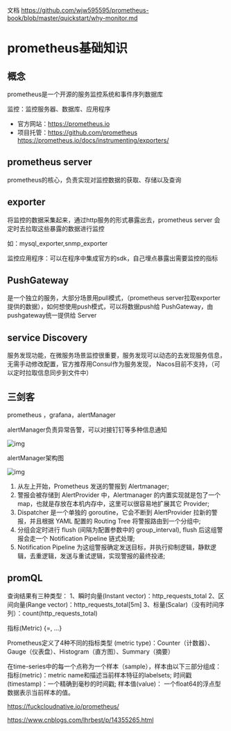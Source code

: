 文档
https://github.com/wjw595595/prometheus-book/blob/master/quickstart/why-monitor.md

# prometheus基础知识

## 概念

prometheus是一个开源的服务监控系统和事件序列数据库

监控：监控服务器、数据库、应用程序

- 官方网站：https://prometheus.io
- 项目托管：https://github.com/prometheus
https://prometheus.io/docs/instrumenting/exporters/
## prometheus server

prometheus的核心，负责实现对监控数据的获取、存储以及查询

## exporter

将监控的数据采集起来，通过http服务的形式暴露出去，prometheus server 会定时去拉取这些暴露的数据进行监控

如：mysql_exporter,snmp_exporter

监控应用程序：可以在程序中集成官方的sdk，自己埋点暴露出需要监控的指标

## PushGateway

是一个独立的服务，大部分场景用pull模式，（prometheus server拉取exporter提供的数据），如何想使用push模式，可以将数据push给 PushGateway，由pushgateway统一提供给 Server

## service Discovery

服务发现功能，在微服务场景监控很重要，服务发现可以动态的去发现服务信息，无需手动修改配置，官方推荐用Consul作为服务发现， Nacos目前不支持，（可以定时拉取信息同步到文件中）

## 三剑客

prometheus ，grafana，alertManager

alertManager负责异常告警，可以对接钉钉等多种信息通知

![img](https://i.loli.net/2020/12/24/UbucxyFzrejDTIC.png)

alertManager架构图

![img](https://i.loli.net/2020/12/24/2BwOykaUVM7rcj9.png)

1. 从左上开始，Prometheus 发送的警报到 Alertmanager;
2. 警报会被存储到 AlertProvider 中，Alertmanager 的内置实现就是包了一个 map，也就是存放在本机内存中，这里可以很容易地扩展其它 Provider;
3. Dispatcher 是一个单独的 goroutine，它会不断到 AlertProvider 拉新的警报，并且根据 YAML 配置的 Routing Tree 将警报路由到一个分组中;
4. 分组会定时进行 flush (间隔为配置参数中的 group_interval), flush 后这组警报会走一个 Notification Pipeline 链式处理;
5. Notification Pipeline 为这组警报确定发送目标，并执行抑制逻辑，静默逻辑，去重逻辑，发送与重试逻辑，实现警报的最终投递;

## promQL

查询结果有三种类型：
1、瞬时向量(Instant vector)：http_requests_total
2、区间向量(Range vector)：http_requests_total[5m]
3、标量(Scalar)（没有时间序列）：count(http_requests_total)

指标(Metric)
<metric name>{<label name>=<label value>, ...}


Prometheus定义了4种不同的指标类型
(metric type)：Counter（计数器）、Gauge（仪表盘）、Histogram（直方图）、Summary（摘要）



在time-series中的每一个点称为一个样本（sample），样本由以下三部分组成：
指标(metric)：metric name和描述当前样本特征的labelsets;
时间戳(timestamp)：一个精确到毫秒的时间戳;
样本值(value)： 一个float64的浮点型数据表示当前样本的值。



https://fuckcloudnative.io/prometheus/

https://www.cnblogs.com/lhrbest/p/14355265.html



